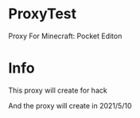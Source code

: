 # ProxyTest
Proxy For Minecraft: Pocket Editon

# Info
This proxy will create for hack

And the proxy will create in 2021/5/10
